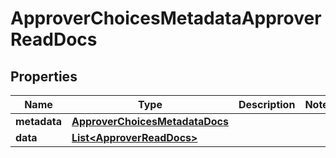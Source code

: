 

# ApproverChoicesMetadataApproverReadDocs


## Properties

| Name | Type | Description | Notes |
|------------ | ------------- | ------------- | -------------|
|**metadata** | [**ApproverChoicesMetadataDocs**](ApproverChoicesMetadataDocs.md) |  |  |
|**data** | [**List&lt;ApproverReadDocs&gt;**](ApproverReadDocs.md) |  |  |



